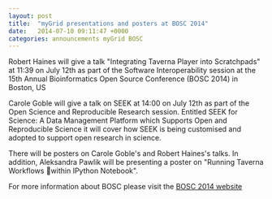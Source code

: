 ```yaml
---
layout: post
title:  "myGrid presentations and posters at BOSC 2014"
date:   2014-07-10 09:11:47 +0000
categories: announcements myGrid BOSC
---
```


Robert Haines will give a talk "Integrating Taverna Player into Scratchpads" at 11:39 on July 12th as part of the Software Interoperability session at the 15th Annual Bioinformatics Open Source Conference (BOSC 2014) in Boston, US

Carole Goble will give a talk on SEEK at 14:00 on July 12th as part of the Open Science and Reproducible Research session. Entitled SEEK for Science: A Data Management Platform which Supports Open and Reproducible Science it will cover how SEEK is being customised and adopted to support open research in science.

There will be posters on Carole Goble's and Robert Haines's talks. In addition, Aleksandra Pawlik will be presenting a poster on "Running Taverna Workflows within IPython Notebook".

For more information about BOSC please visit the [BOSC 2014 website][bosc]

[bosc]: http://www.open-bio.org/wiki/BOSC_2014﻿